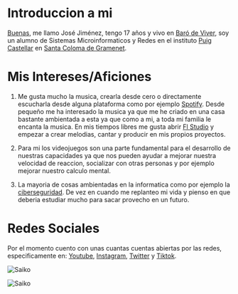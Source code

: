 # **Introduccion a mi**

[Buenas](https://www.youtube.com/watch?v=nLMYZl70d5k), me llamo José Jiménez, tengo 17 años y vivo en [Baró de Viver](https://www.google.es/maps/place/Bar%C3%B3+de+Viver,+08030+Barcelona/@41.4401942,2.2022977,14.88z/data=!4m6!3m5!1s0x12a4bcec04608d17:0xb2cc08eff25828b2!8m2!3d41.4468712!4d2.1982255!16s%2Fm%2F065zcf0?entry=ttu), soy un alumno de Sistemas Microinformaticos y Redes en el instituto [Puig Castellar](https://www.google.es/maps/place/Institut+p%C3%BAblic+Puig+Castellar/@41.4554807,2.1990045,17z/data=!3m1!4b1!4m6!3m5!1s0x12a4bcf3c7a3aa23:0x9711d34b7cfe4e4f!8m2!3d41.4554767!4d2.2015741!16s%2Fg%2F1q5ccd875?entry=ttu) en [Santa Coloma de Gramenet](https://www.google.es/maps/place/Santa+Coloma+de+Gramenet,+Barcelona/@41.4506289,2.1656124,13z/data=!3m1!4b1!4m6!3m5!1s0x12a4bc87d8dda1f5:0x62a5c003c7b27b8!8m2!3d41.4445879!4d2.2103217!16s%2Fg%2F11cn60m1rf?entry=ttu). 

# **Mis Intereses/Aficiones**

1. Me gusta mucho la musica, crearla desde cero o directamente escucharla desde alguna plataforma como por ejemplo [Spotify](https://open.spotify.com/). Desde pequeño me ha interesado la musica ya que me he criado en una casa bastante ambientada a esta ya que como a mi, a toda mi familia le encanta la musica. En mis tiempos libres me gusta abrir [Fl Studio](https://www.image-line.com/) y empezar a crear melodias, cantar y producir en mis propios proyectos.

2. Para mi los videojuegos son una parte fundamental para el desarrollo de nuestras capacidades ya que nos pueden ayudar a mejorar nuestra velocidad de reaccion, socializar con otras personas y por ejemplo mejorar nuestro calculo mental.

3. La mayoria de cosas ambientadas en la informatica como por ejemplo la [ciberseguridad](https://es.wikipedia.org/wiki/Seguridad_inform%C3%A1tica). De vez en cuando me replanteo mi vida y pienso en que deberia estudiar mucho para sacar provecho en un futuro.

# **Redes Sociales**

Por el momento cuento con unas cuantas cuentas abiertas por las redes, especificamente en: [Youtube](https://www.youtube.com/channel/UCGB9lFem70FKvphlf6NirZg), [Instagram](https://www.instagram.com/saikobeibe/), [Twitter](https://twitter.com/saikobeibe?ref_src=twsrc%5Egoogle%7Ctwcamp%5Eserp%7Ctwgr%5Eauthor) y [Tiktok](https://www.tiktok.com/@saikobeibe?lang=es). 

![Saiko](https://encrypted-tbn0.gstatic.com/images?q=tbn:ANd9GcRWxGNP80FU1p2D4XUwfR3HPJPJmmS4Jvi05Q&usqp=CAU)

![Saiko](https://i.makeagif.com/media/9-25-2022/n56a_0.gif)

